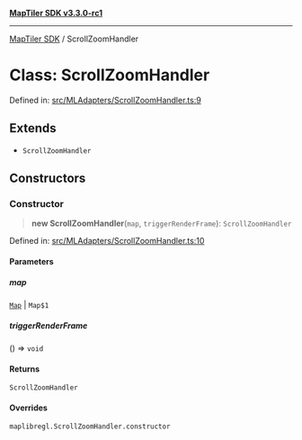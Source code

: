 [**MapTiler SDK v3.3.0-rc1**](../README.md)

***

[MapTiler SDK](../README.md) / ScrollZoomHandler

# Class: ScrollZoomHandler

Defined in: [src/MLAdapters/ScrollZoomHandler.ts:9](https://github.com/maptiler/maptiler-sdk-js/blob/d9cb958ebf063ecde2f6f583eb172e5a83460e6a/src/MLAdapters/ScrollZoomHandler.ts#L9)

## Extends

- `ScrollZoomHandler`

## Constructors

### Constructor

> **new ScrollZoomHandler**(`map`, `triggerRenderFrame`): `ScrollZoomHandler`

Defined in: [src/MLAdapters/ScrollZoomHandler.ts:10](https://github.com/maptiler/maptiler-sdk-js/blob/d9cb958ebf063ecde2f6f583eb172e5a83460e6a/src/MLAdapters/ScrollZoomHandler.ts#L10)

#### Parameters

##### map

[`Map`](Map.md) | `Map$1`

##### triggerRenderFrame

() => `void`

#### Returns

`ScrollZoomHandler`

#### Overrides

`maplibregl.ScrollZoomHandler.constructor`
